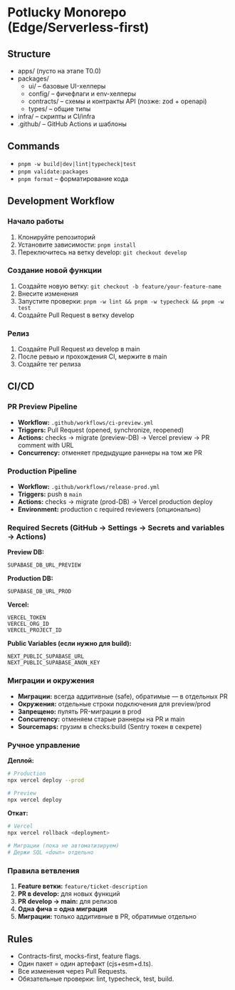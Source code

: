 # Potlucky Monorepo (Edge/Serverless-first)

## Structure

- apps/ (пусто на этапе T0.0)
- packages/
  - ui/ – базовые UI-хелперы
  - config/ – фичефлаги и env-хелперы
  - contracts/ – схемы и контракты API (позже: zod + openapi)
  - types/ – общие типы
- infra/ – скрипты и CI/infra
- .github/ – GitHub Actions и шаблоны

## Commands

- `pnpm -w build|dev|lint|typecheck|test`
- `pnpm validate:packages`
- `pnpm format` – форматирование кода

## Development Workflow

### Начало работы

1. Клонируйте репозиторий
2. Установите зависимости: `pnpm install`
3. Переключитесь на ветку develop: `git checkout develop`

### Создание новой функции

1. Создайте новую ветку: `git checkout -b feature/your-feature-name`
2. Внесите изменения
3. Запустите проверки: `pnpm -w lint && pnpm -w typecheck && pnpm -w test`
4. Создайте Pull Request в ветку develop

### Релиз

1. Создайте Pull Request из develop в main
2. После ревью и прохождения CI, мержите в main
3. Создайте тег релиза

## CI/CD

### PR Preview Pipeline
- **Workflow:** `.github/workflows/ci-preview.yml`
- **Triggers:** Pull Request (opened, synchronize, reopened)
- **Actions:** checks → migrate (preview-DB) → Vercel preview → PR comment with URL
- **Concurrency:** отменяет предыдущие раннеры на том же PR

### Production Pipeline
- **Workflow:** `.github/workflows/release-prod.yml`
- **Triggers:** push в `main`
- **Actions:** checks → migrate (prod-DB) → Vercel production deploy
- **Environment:** production с required reviewers (опционально)

### Required Secrets (GitHub → Settings → Secrets and variables → Actions)

**Preview DB:**
```
SUPABASE_DB_URL_PREVIEW
```

**Production DB:**
```
SUPABASE_DB_URL_PROD
```

**Vercel:**
```
VERCEL_TOKEN
VERCEL_ORG_ID
VERCEL_PROJECT_ID
```

**Public Variables (если нужно для build):**
```
NEXT_PUBLIC_SUPABASE_URL
NEXT_PUBLIC_SUPABASE_ANON_KEY
```

### Миграции и окружения

- **Миграции:** всегда аддитивные (safe), обратимые — в отдельных PR
- **Окружения:** отдельные строки подключения для preview/prod
- **Запрещено:** пулять PR-миграции в prod
- **Concurrency:** отменяем старые раннеры на PR и main
- **Sourcemaps:** грузим в checks:build (Sentry токен в секрете)

### Ручное управление

**Деплой:**
```bash
# Production
npx vercel deploy --prod

# Preview
npx vercel deploy
```

**Откат:**
```bash
# Vercel
npx vercel rollback <deployment>

# Миграции (пока не автоматизируем)
# Держи SQL «down» отдельно
```

### Правила ветвления

1. **Feature ветки:** `feature/ticket-description`
2. **PR в develop:** для новых функций
3. **PR develop → main:** для релизов
4. **Одна фича = одна миграция**
5. **Миграции:** только аддитивные в PR, обратимые отдельно

## Rules

- Contracts-first, mocks-first, feature flags.
- Один пакет = один артефакт (cjs+esm+d.ts).
- Все изменения через Pull Requests.
- Обязательные проверки: lint, typecheck, test, build.
